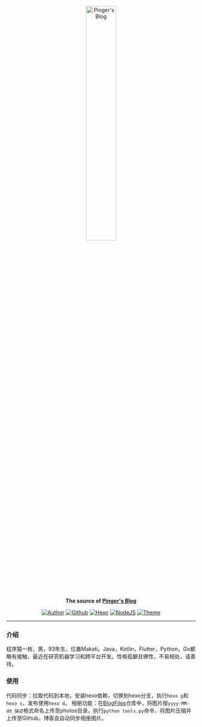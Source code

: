 <p align="center">
  <a href="https://docsify.js.org">
    <img alt="Pinger's Blog" src="https://i.loli.net/2019/02/16/5c67bc9b5e970.png" width="40%">
  </a>
</p>
<p align="center">
  <strong>The source of <a href="https://pingerx.com">Pinger's Blog</a></strong>
</p>

<p align="center">
  <a href="https://pingerx.com"><img alt="Author" src="https://img.shields.io/badge/author-pinger-brightgreen.svg"></a>
    <a href="https://github.com/pingerx"><img alt="Github" src="https://img.shields.io/badge/github-pingerx-green.svg"></a>
  <a href="https://hexo.io"><img alt="Hexo" src="https://img.shields.io/badge/hexo-3.3.8-0e83cd.svg?style=flat-square"></a>
  <a href="https://nodejs.org"><img alt="NodeJS" src="https://img.shields.io/badge/node.js-7.1.2-43853d.svg?style=flat-square"></a>
  <a href="https://material.viosey.com"><img alt="Theme" src="https://img.shields.io/badge/theme-material-red.svg?style=flat-square"></a>
</p>

---
### 介绍
程序猿一枚，男，93年生，位置Makati。Java，Kotlin，Flutter，Python，Go都略有接触，最近在研究机器学习和跨平台开发。性格孤僻且佛性，不易相处，请善待。

### 使用
代码同步：拉取代码到本地，安装hexo依赖，切换到hexo分支，执行`hexo g`和`hexo s`，发布使用`hexo d`。
相册功能：在[BlogFiles](https://github.com/pingerx/BlogFiles)仓库中，将图片按`yyyy-MM-dd_描述`格式命名上传至photos目录，执行`python tools.py`命令，将图片压缩并上传至Github，博客会自动同步相册图片。
